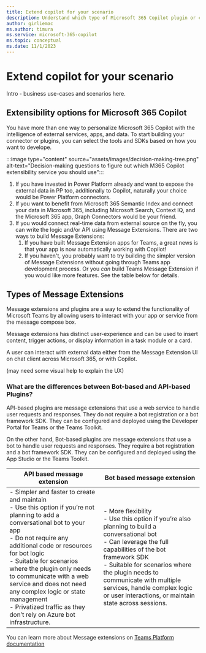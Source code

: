 ```yaml
---
title: Extend copilot for your scenario
description: Understand which type of Microsoft 365 Copilot plugin or connector works best for your business use case
author: girliemac
ms.author: timura
ms.service: microsoft-365-copilot
ms.topic: conceptual
ms.date: 11/1/2023
---
```


# Extend copilot for your scenario

Intro - business use-cases and scenarios here.

## Extensibility options for Microsoft 365 Copilot

You have more than one way to personalize Microsoft 365 Copilot with the intelligence of external services, apps, and data.
To start building your connector or plugins, you can select the tools and SDKs based on how you want to develope.

:::image type="content" source="assets/images/decision-making-tree.png" alt-text="Decision-making questions to figure out which M365 Copilot extensibility service you should use":::

1. If you have invested in Power Platform already and want to expose the external data in PP too, additionally to Copilot, naturally your choice would be Power Platform connectors.
2. If you want to benefit from Microsoft 365 Semantic Index and connect your data in Microsoft 365, including Microsoft Search, Context IQ, and the Microsoft 365 app, Graph Connectors would be your friend.
3. If you would connect real-time data from external source on the fly, you can write the logic and/or API using Message Extensions. There are two ways to build Message Extensions:
    1. If you have built Message Extension apps for Teams, a great news is that your app is now automatically working with Copilot!
    2. If you haven't, you probably want to try building the simpler version of Message Extensions without going through Teams app development process. Or you *can* build Teams Message Extension if you would like more features. See the table below for details.

## Types of Message Extensions

Message extensions and plugins are a way to extend the functionality of Microsoft Teams by allowing users to interact with your app or service from the message compose box.

Message extensions has distinct user-experience and can be used to insert content, trigger actions, or display information in a task module or a card.

A user can interact with external data either from the Message Extension UI on chat client across Microsoft 365, or with Copilot.

(may need some visual help to explain the UX)

### What are the differences between Bot-based and API-based Plugins?

API-based plugins are message extensions that use a web service to handle user requests and responses. They do not require a bot registration or a bot framework SDK. They can be configured and deployed using the Developer Portal for Teams or the Teams Toolkit.

On the other hand, Bot-based plugins are message extensions that use a bot to handle user requests and responses. They require a bot registration and a bot framework SDK. They can be configured and deployed using the App Studio or the Teams Toolkit.

|API based message extension  |Bot based message extension  |
|---------|---------|
|- Simpler and faster to create and maintain <br> - Use this option if you’re not planning to add a conversational bot to your app  <br> - Do not require any additional code or resources for bot logic <br> - Suitable for scenarios where the plugin only needs to communicate with a web service and does not need any complex logic or state management <br> - Privatized traffic as they don’t rely on Azure bot infrastructure.| - More flexibility <br> - Use this option if you’re also planning to build a conversational bot <br> - Can leverage the full capabilities of the bot framework SDK <br> - Suitable for scenarios where the plugin needs to communicate with multiple services, handle complex logic or user interactions, or maintain state across sessions.|

You can learn more about Message extensions on [Teams Platform documentation](/microsoftteams/platform/messaging-extensions/what-are-messaging-extensions)